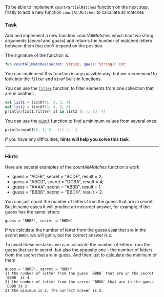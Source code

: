 To be able to implement `countPartialMatches` function on the next step, firstly to add 
a new function `countAllMatches` to calculate all matches

### Task

Add and implement a new function _countAllMatches_ which has two string arguments (_secret_ and _guess_)
and returns the number of matched letters between them that don't depend on the position.

<div class="hint" title="Click me to see the signature of the countAllMatches function">

The signature of the function is:
```kotlin
fun countAllMatches(secret: String, guess: String): Int
```
</div>

You can implement this function in any possible way, but we _recommend_ to look into the `filter` and `minOf` built-in functions.

<div class="Hint" title="Click me to learn more about filter built-in function">

You can use the <a href="https://kotlinlang.org/api/latest/jvm/stdlib/kotlin.text/filter.html"><code>filter</code></a> function
to filter elements from one collection that are in another:

```kotlin
val list1 = listOf(1, 2, 3, 4)
val list2 = listOf(3, 4, 5, 6)
println(list1.filter{ it in list2 }) // [3, 4]
```
</div>

<div class="Hint" title="Click me to learn more about minOf built-in function">

You can use the <a href="https://kotlinlang.org/api/latest/jvm/stdlib/kotlin.comparisons/min-of.html"><code>minOf</code></a> function
to find a minimum values from several ones:

```kotlin
println(minOf(2, 3, 5, -1)) // -1
```
</div>

If you have any difficulties, **hints will help you solve this task**.

----

### Hints

<div class="Hint" title="Click me to see examples of the `countAllMatches` function's work">

Here are several examples of the _countAllMatches_ function's work:

- guess = "ACEB", secret = "BCDF", result = 2;
- guess = "ABCD", secret = "DCBA", result = 4;
- guess = "AAAA", secret = "ABBB", result = 1;
- guess = "BBBB", secret = "BBDH", result = 2.
</div>

<div class="Hint" title="Click me to learn the main idea of the algorithm">

You can just count the number of letters from the guess that are in secret.
But in some cases it will prodice an incorrect answer, for example, if the guess has the same letters:
```text
guess = "BBBB", secret = "BBDH"
```
If we calculate the number of letter from the guess `BBBB` that are in the secret `BBDH`, 
we will get `4`, but the correct answer is `2`.

To avoid these mistakes we can calculate the number of letters from the guess that are in secret, 
but also the opposite one - the number of letters from the secret that are in guess.
And then just to calculate the minimum of them:
```text
guess = "BBBB", secret = "BBDH"
1) the number of letter from the guess `BBBB` that are in the secret `BBDH` is 4
2) the number of letter from the secret `BBDH` that are in the guess `BBBB`is 2
3) the minimum is 2. The correct answer is 2.
```
</div>

